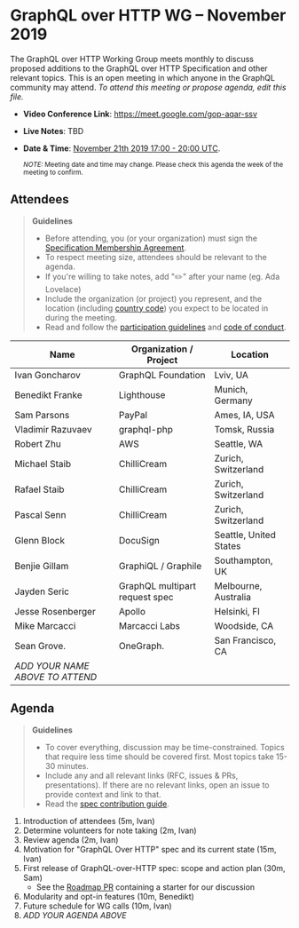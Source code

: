 # GraphQL over HTTP WG – November 2019

The GraphQL over HTTP Working Group meets monthly to discuss proposed additions
to the GraphQL over HTTP Specification and other relevant topics.
This is an open meeting in which anyone in the GraphQL community may attend.
*To attend this meeting or propose agenda, edit this file.*

- **Video Conference Link**: https://meet.google.com/gop-aqar-ssv
- **Live Notes**: TBD
- **Date & Time**: [November 21th 2019 17:00 - 20:00 UTC](https://www.timeanddate.com/worldclock/meetingdetails.html?year=2019&month=11&day=21&hour=17&min=0&sec=0&p1=224&p2=179&p3=136&p4=37&p5=239&p6=101&p7=152).

  <small>*NOTE:* Meeting date and time may change. Please check this agenda the week of the meeting to confirm.</small>

## Attendees

> **Guidelines**
> - Before attending, you (or your organization) must sign the [Specification Membership Agreement](https://github.com/graphql/foundation).
> - To respect meeting size, attendees should be relevant to the agenda.
> - If you're willing to take notes, add "✏️" after your name (eg. Ada Lovelace)
> - Include the organization (or project) you represent, and the location (including [country code](https://en.wikipedia.org/wiki/List_of_ISO_3166_country_codes#Current_ISO_3166_country_codes)) you expect to be located in during the meeting.
> - Read and follow the [participation guidelines](https://github.com/graphql/graphql-wg#participation-guidelines) and [code of conduct](https://github.com/graphql/foundation/blob/master/CODE-OF-CONDUCT.md).

| Name                     | Organization / Project         | Location
| ------------------------ | ------------------------------ | ------------------------
| Ivan Goncharov           | GraphQL Foundation             | Lviv, UA
| Benedikt Franke          | Lighthouse                     | Munich, Germany
| Sam Parsons              | PayPal                         | Ames, IA, USA
| Vladimir Razuvaev        | graphql-php                    | Tomsk, Russia
| Robert Zhu               | AWS                            | Seattle, WA
| Michael Staib            | ChilliCream                    | Zurich, Switzerland
| Rafael Staib             | ChilliCream                    | Zurich, Switzerland
| Pascal Senn              | ChilliCream                    | Zurich, Switzerland
| Glenn Block              | DocuSign                       | Seattle, United States
| Benjie Gillam            | GraphiQL / Graphile            | Southampton, UK
| Jayden Seric             | GraphQL multipart request spec | Melbourne, Australia
| Jesse Rosenberger        | Apollo                         | Helsinki, FI
| Mike Marcacci            | Marcacci Labs                  | Woodside, CA
| Sean Grove.              | OneGraph.                      | San Francisco, CA
| *ADD YOUR NAME ABOVE TO ATTEND*

## Agenda

> **Guidelines**
> - To cover everything, discussion may be time-constrained. Topics that require less time should be covered first. Most topics take 15-30 minutes.
> - Include any and all relevant links (RFC, issues & PRs, presentations). If there are no relevant links, open an issue to provide context and link to that.
> - Read the [spec contribution guide](https://github.com/graphql/graphql-spec/blob/master/CONTRIBUTING.md).

<!--

Example agenda item:

1. Discuss moving the subscriptions proposal to stage 2 (30m, Lee)
   - [Subscriptions RFC](link.to/the-relevant/pr-or-issue-or-doc)
   - [GraphQL.js PR](github.link/to/the/project/pr)
   - [Another Relevant Link](youre.getting/the-idea.now)

-->

1. Introduction of attendees (5m, Ivan)
1. Determine volunteers for note taking (2m, Ivan)
1. Review agenda (2m, Ivan)
1. Motivation for "GraphQL Over HTTP" spec and its current state (15m, Ivan)
1. First release of GraphQL-over-HTTP spec: scope and action plan (30m, Sam)
   - See the [Roadmap PR](https://github.com/APIs-guru/graphql-over-http/pull/24) containing a starter for our discussion
1. Modularity and opt-in features (10m, Benedikt)
1. Future schedule for WG calls (10m, Ivan)
1. *ADD YOUR AGENDA ABOVE*
